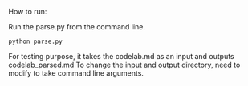 How to run:

Run the parse.py from the command line.

`python parse.py`

For testing purpose, it takes the codelab.md as an input and outputs codelab_parsed.md
To change the input and output directory, need to modify to take command line arguments.

